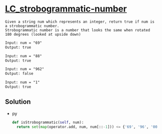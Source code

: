 # [LC_strobogrammatic-number](https://leetcode.com/problems/strobogrammatic-number)

```en
Given a string num which represents an integer, return true if num is a strobogrammatic number.
Strobogrammatic number is a number that looks the same when rotated 180 degrees (looked at upside down)
```

```txt
Input: num = "69"
Output: true

Input: num = "88"
Output: true

Input: num = "962"
Output: false

Input: num = "1"
Output: true
```

## Solution

* py

  ```py
  def isStrobogrammatic(self, num):
    return set(map(operator.add, num, num[::-1])) <= {'69', '96', '00', '11', '88'}
  ```
